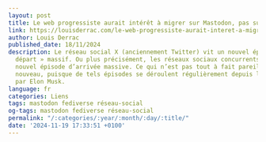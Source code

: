 ```yaml
---
layout: post
title: Le web progressiste aurait intérêt à migrer sur Mastodon, pas sur Bluesky
link: https://louisderrac.com/le-web-progressiste-aurait-interet-a-migrer-sur-mastodon-pas-sur-bluesky
author: Louis Derrac
published_date: 18/11/2024
description: Le réseau social X (anciennement Twitter) vit un nouvel épisode de «
  départ » massif. Ou plus précisément, les réseaux sociaux concurrents voient un
  nouvel épisode d’arrivée massive. Ce qui n’est pas tout à fait pareil. Et pas vraiment
  nouveau, puisque de tels épisodes se déroulent régulièrement depuis l’achat de X
  par Elon Musk.
language: fr
categories: Liens
tags: mastodon fediverse réseau-social
og-tags: mastodon fediverse réseau-social
permalink: "/:categories/:year/:month/:day/:title/"
date: '2024-11-19 17:33:51 +0100'
---
```

